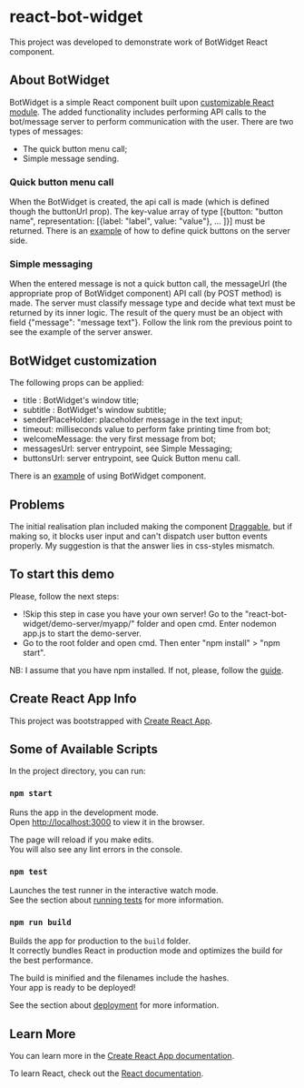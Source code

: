 # react-bot-widget

This project was developed to demonstrate work of BotWidget React component. 

## About BotWidget

BotWidget is a simple React component built upon [customizable React module](https://github.com/Wolox/react-chat-widget).
The added functionality includes performing API calls to the bot/message server to perform communication with the user.
There are two types of messages:
- The quick button menu call;
- Simple message sending.

### Quick button menu call

When the BotWidget is created, the api call is made (which is defined though the buttonUrl prop). The key-value array of type [{button: "button name", representation: [{label: "label", value: "value"}, ... ]}] must be returned. 
There is an [example](https://github.com/darya-makarenko/react-bot-widget/blob/master/demo-server/myapp/app.js) of how to define quick buttons on the server side. 

### Simple messaging

When the entered message is not a quick button call, the messageUrl (the appropriate prop of BotWidget component) API call (by POST method) is made. The server must classify message type and decide what text must be returned by its inner logic. The result of the query must be an object with field {"message": "message text"}. Follow the link rom the previous point to see the example of the server answer.

## BotWidget customization

The following props can be applied:
- title : BotWidget's window title;
- subtitle : BotWidget's window subtitle;
- senderPlaceHolder: placeholder message in the text input;
- timeout: milliseconds value to perform fake printing time from bot;
- welcomeMessage: the very first message from bot;
- messagesUrl: server entrypoint, see Simple Messaging;
- buttonsUrl: server entrypoint, see Quick Button menu call.

There is an [example](https://github.com/darya-makarenko/react-bot-widget/blob/master/src/App.js) of using BotWidget component.

## Problems

The initial realisation plan included making the component [Draggable](https://github.com/mzabriskie/react-draggable), but if making so, it blocks user input and can't dispatch user button events properly. My suggestion is that the answer lies in css-styles mismatch.

## To start this demo
Please, follow the next steps:
- !Skip this step in case you have your own server! 
Go to the "react-bot-widget/demo-server/myapp/" folder and open cmd. Enter nodemon app.js to start the demo-server. 
- Go to the root folder and open cmd. Then enter "npm install" > "npm start".

NB: I assume that you have npm installed. If not, please, follow the [guide](https://www.npmjs.com/get-npm).

## Create React App Info 

This project was bootstrapped with [Create React App](https://github.com/facebook/create-react-app).

## Some of Available Scripts

In the project directory, you can run:

### `npm start`

Runs the app in the development mode.<br />
Open [http://localhost:3000](http://localhost:3000) to view it in the browser.

The page will reload if you make edits.<br />
You will also see any lint errors in the console.

### `npm test`

Launches the test runner in the interactive watch mode.<br />
See the section about [running tests](https://facebook.github.io/create-react-app/docs/running-tests) for more information.

### `npm run build`

Builds the app for production to the `build` folder.<br />
It correctly bundles React in production mode and optimizes the build for the best performance.

The build is minified and the filenames include the hashes.<br />
Your app is ready to be deployed!

See the section about [deployment](https://facebook.github.io/create-react-app/docs/deployment) for more information.

## Learn More

You can learn more in the [Create React App documentation](https://facebook.github.io/create-react-app/docs/getting-started).

To learn React, check out the [React documentation](https://reactjs.org/).
